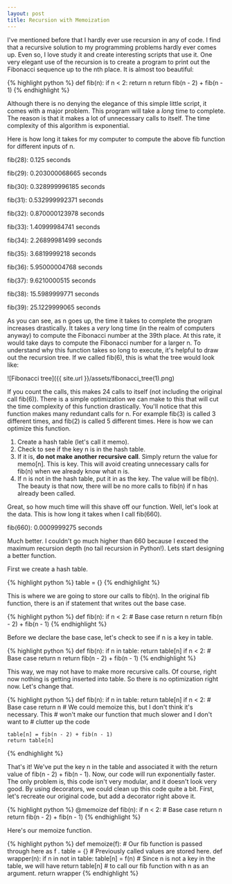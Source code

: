 ```yaml
---
layout: post
title: Recursion with Memoization
---
```

I've mentioned before that I hardly ever use recursion in any of code. I find that a recursive solution to my programming problems hardly ever comes up. Even so, I love study it and create interesting scripts that use it. One very elegant use of the recursion is to create a program to print out the Fibonacci sequence up to the nth place. It is almost too beautiful:

{% highlight python %}
def fib(n):
    if n < 2:
        return n
    return fib(n - 2) + fib(n - 1)
{% endhighlight %}

Although there is no denying the elegance of this simple little script, it comes with a major problem. This program will take a *long* time to complete. The reason is that it makes a lot of unnecessary calls to itself. The time complexity of this algorithm is exponential. 

Here is how long it takes for my computer to compute the above fib function for different inputs of n.

fib(28): 0.125 seconds

fib(29): 0.203000068665 seconds

fib(30): 0.328999996185 seconds

fib(31): 0.532999992371 seconds

fib(32): 0.870000123978 seconds

fib(33): 1.40999984741 seconds

fib(34): 2.26899981499 seconds

fib(35): 3.6819999218 seconds

fib(36): 5.95000004768 seconds

fib(37): 9.6210000515 seconds

fib(38): 15.5989999771 seconds

fib(39): 25.1229999065 seconds

As you can see, as n goes up, the time it takes to complete the program increases drastically. It takes a *very* long time (in the realm of computers anyway) to compute the Fibonacci number at the 39th place. At this rate, it would take days to compute the Fibonacci number for a larger n. To understand why this function takes so long to execute, it's helpful to draw out the recursion tree. If we called fib(6), this is what the tree would look like:

![Fibonacci tree]({{ site.url }}/assets/fibonacci_tree(1).png)

If you count the calls, this makes 24 calls to itself (not including the original call fib(6)). There is a simple optimization we can make to this that will cut the time complexity of this function drastically. You'll notice that this function makes many redundant calls for n. For example fib(3) is called 3 different times, and fib(2) is called 5 different times. Here is how we can optimize this function.

1. Create a hash table (let's call it memo).
2. Check to see if the key n is in the hash table.
3. If it is, **do not make another recursive call**. Simply return the value for memo[n]. This is key. This will avoid creating unnecessary calls for fib(n) when we already know what n is.
4. If n is not in the hash table, put it in as the key. The value will be fib(n). The beauty is that now, there will be no more calls to fib(n) if n has already been called.

Great, so how much time will this shave off our function. Well, let's look at the data. This is how long it takes when I call fib(660).

fib(660): 0.0009999275 seconds

Much better. I couldn't go much higher than 660 because I exceed the maximum recursion depth (no tail recursion in Python!). Lets start designing a better function.

First we create a hash table.

{% highlight python %}
table = {}
{% endhighlight %}

This is where we are going to store our calls to fib(n). In the original fib function, there is an if statement that writes out the base case.

{% highlight python %}
def fib(n):
    if n < 2:  # Base case
        return n
    return fib(n - 2) + fib(n - 1)
{% endhighlight %}

Before we declare the base case, let's check to see if n is a key in table.

{% highlight python %}
def fib(n):
    if n in table:
        return table[n]
    if n < 2:  # Base case
        return n
    return fib(n - 2) + fib(n - 1)
{% endhighlight %}

This way, we may not have to make more recursive calls. Of course, right now nothing is getting inserted into table. So there is no optimization right now. Let's change that.

{% highlight python %}
def fib(n):
    if n in table:
        return table[n]
    if n < 2:  # Base case
        return n  # We could memoize this, but I don't think it's necessary. This
                  # won't make our function that much slower and I don't want to
                  # clutter up the code

    table[n] = fib(n - 2) + fib(n - 1)
    return table[n]
{% endhighlight %}

That's it! We've put the key n in the table and associated it with the return value of fib(n - 2) + fib(n - 1). Now, our code will run exponentially faster. The only problem is, this code isn't very modular, and it doesn't look very good. By using decorators, we could clean up this code quite a bit. First, let's recreate our original code, but add a decorator right above it.

{% highlight python %}
@memoize
def fib(n):
    if n < 2:  # Base case
        return n
    return fib(n - 2) + fib(n - 1)
{% endhighlight %}

Here's our memoize function.

{% highlight python %}
def memoize(f): # Our fib function is passed through here as f .
    table = {}  # Previously called values are stored here.
    def wrapper(n):
        if n in not in table: 
            table[n] = f(n) # Since n is not a key in the table, we will have
        return table[n]     # to call our fib function with n as an argument.
    return wrapper
{% endhighlight %}
